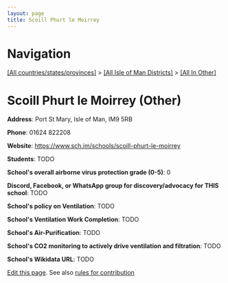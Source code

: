 ```yaml
---
layout: page
title: Scoill Phurt le Moirrey
---
```

# Navigation

[[All countries/states/provinces]](../../..) > [[All Isle of Man Districts]](../..) > [[All In Other]](..)

# Scoill Phurt le Moirrey (Other)

**Address**: Port St Mary, Isle of Man, IM9 5RB

**Phone**: 01624 822208

**Website**: <https://www.sch.im/schools/scoill-phurt-le-moirrey>

**Students**: TODO

**School's overall airborne virus protection grade (0-5)**: 0

**Discord, Facebook, or WhatsApp group for discovery/advocacy for THIS school**: TODO

**School's policy on Ventilation**: TODO

**School's Ventilation Work Completion**: TODO

**School's Air-Purification**: TODO

**School's CO2 monitoring to actively drive ventilation and filtration**: TODO

**School's Wikidata URL**: TODO


[Edit this page](https://github.com/ventilate-schools/IoM/edit/main/./Other/Scoill_Phurt_le_Moirrey.md). See also [rules for contribution](../../../contribution-rules/)